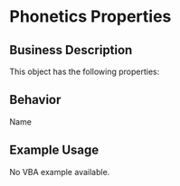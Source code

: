 # Phonetics Properties

## Business Description
This object has the following properties:

## Behavior
Name

## Example Usage
No VBA example available.